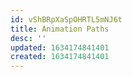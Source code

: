 ```yaml
---
id: vShBRpXaSpOHRTL5mNJ6t
title: Animation Paths
desc: ''
updated: 1634174841401
created: 1634174841401
---
```


